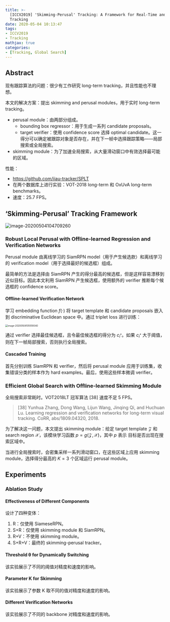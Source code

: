 ```yaml
---
title: >-
  [ICCV2019] 'Skimming-Perusal' Tracking: A Framework for Real-Time and Robust Long-term
  Tracking
date: 2020-05-04 10:13:47
tags:
- ICCV2019
- Tracking
mathjax: true
categories:
- [Tracking, Global Search]
---
```


## Abstract

现有跟踪算法的问题：很少有工作研究 long-term tracking，并且性能也不理想。

本文的解决方案：提出 skimming and perusal modules，用于实时 long-term tracking。

- perusal module：由两部分组成。
  -  bounding box regressor：用于生成一系列 candidate proposals。
  -  target verifier：使用 confidence score 选择  optimal candidate。这一得分可以确定被跟踪对象是否存在，并在下一帧中选择跟踪策略——局部搜索或全局搜索。
- skimming module：为了加速全局搜索，从大量滑动窗口中有效选择最可能的区域。

性能：

- https://github.com/iiau-tracker/SPLT
- 在两个数据库上进行实验：VOT-2018 long-term 和 OxUvA long-term benchmarks。
- 速度：25.7 FPS。

## ‘Skimming-Perusal’ Tracking Framework

![image-20200504104709260](https://i.loli.net/2020/05/04/Sog4ABKWPQ6xjch.png)

###  Robust Local Perusal with Offline-learned Regression and Verification Networks

Perusal module 由离线学习的 SiamRPN model（用于产生候选款）和离线学习的 verification model（用于选择最好的候选框）组成。

最简单的方法是选择由 SiamRPN 产生的得分最高的候选框，但是这样容易漂移到近似目标。因此本文利用 SiamRPN 产生候选框，使用额外的 verifier 推断每个候选框的 confidence score。

#### Offline-learned Verification Network

学习 embedding function $f(\cdot)$ 将 target template 和 candidate proposals 嵌入到  discriminative Euclidean space 中。通过 triplet loss 进行训练：

<img src="https://i.loli.net/2020/05/04/ThQ4VIkOmxS2Rlq.png" alt="image-20200504105559340" style="zoom:50%;" />

通过 verifier 选择最佳候选框，且令最佳候选框的得分为 $c_{i^*}$。如果 $c_{i^*}$ 大于阈值，则在下一帧局部搜索，否则执行全局搜索。

#### Cascaded Training

首先分别训练 SiamRPN 和 verifier，然后将 perusal module 应用于训练集，收集错误分类的样本作为 hard examples。最后，使用这些样本微调 verifier。

### Efficient Global Search with Offline-learned Skimming Module

全局搜索非常耗时。VOT2018LT 冠军算法 [38] 速度不足 5 FPS。

> [38] Yunhua Zhang, Dong Wang, Lijun Wang, Jinqing Qi, and Huchuan Lu. Learning regression and verification networks for long-term visual tracking. CoRR, abs/1809.04320, 2018.

为了解决这一问题，本文提出 skimming module：给定 target template $\mathcal Z$ 和 search region $\mathcal X$，该模块学习函数 $p=g(\mathcal{Z,X})$，其中 $p$ 表示 目标是否出现在搜索区域中。

当进行全局搜索时，会密集采样一系列滑动窗口，在这些区域上应用 skimming module，选择得分最高的 $K=3$ 个区域运行 perusal module。

## Experiments

### Ablation Study

#### Effectiveness of Different Components

设计了四种变体：

1. R：仅使用 SiameseRPN。
2. S+R：仅使用 skimming module 和 SiamRPN。
3. R+V：不使用 skimming module。
4. S+R+V：最终的 skimming-perusal tracker。

#### Threshold θ for Dynamically Switching

该实验展示了不同的阈值对精度和速度的影响。

#### Parameter K for Skimming

该实验展示了参数 K 取不同的值对精度和速度的影响。

#### Different Verification Networks

该实验展示了不同的 backbone 对精度和速度的影响。